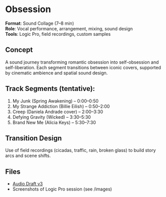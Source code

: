 # Obsession

**Format**: Sound Collage (7–8 min)  
**Role**: Vocal performance, arrangement, mixing, sound design  
**Tools**: Logic Pro, field recordings, custom samples

## Concept
A sound journey transforming romantic obsession into self-obsession and self-liberation. Each segment transitions between iconic covers, supported by cinematic ambience and spatial sound design.

## Track Segments (tentative):
1. My Junk (Spring Awakening) – 0:00–0:50
2. My Strange Addiction (Billie Eilish) – 0:50–2:00
3. Creep (Daniela Andrade cover) – 2:00–3:30
4. Defying Gravity (Wicked) – 3:30–5:30
5. Brand New Me (Alicia Keys) – 5:30–7:30

## Transition Design
Use of field recordings (cicadas, traffic, rain, broken glass) to build story arcs and scene shifts.

## Files
- [Audio Draft v3](https://drive.google.com/file/d/1g69xtWE9IV1cTmNHeKUNaF8kqqWGpKoP/view?usp=sharing)
- Screenshots of Logic Pro session (see /images)
